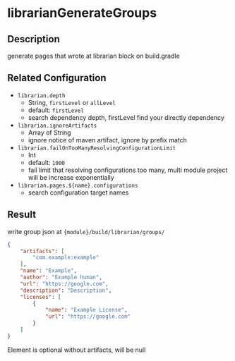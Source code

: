 # librarianGenerateGroups
## Description
generate pages that wrote at librarian block on build.gradle

## Related Configuration
- `librarian.depth`
  - String, `firstLevel` or `allLevel`
  - default: `firstLevel`
  - search dependency depth, firstLevel find your directly dependency
- `librarian.ignoreArtifacts`
  - Array of String
  - ignore notice of maven artifact, ignore by prefix match
- `librarian.failOnTooManyResolvingConfigurationLimit`
  - Int
  - default: `1000`
  - fail limit that resolving configurations too many, multi module project will be increase exponentially
- `librarian.pages.${name}.configurations`
  - search configuration target names

## Result
write group json at `{module}/build/librarian/groups/`

```json
{
    "artifacts": [
        "com.example:example"
    ],
    "name": "Example",
    "author": "Example human",
    "url": "https://google.com",
    "description": "Description",
    "licenses": [
        {
            "name": "Example License",
            "url": "https://google.com"
        }
    ]
}
```
Element is optional without artifacts, will be null